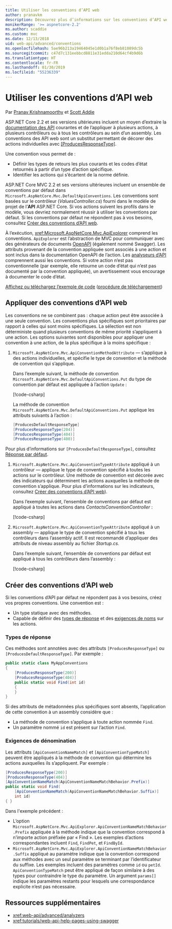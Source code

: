 ```yaml
---
title: Utiliser les conventions d’API web
author: pranavkm
description: Découvrez plus d’informations sur les conventions d’API web dans ASP.NET Core.
monikerRange: '>= aspnetcore-2.2'
ms.author: scaddie
ms.custom: mvc
ms.date: 12/13/2018
uid: web-api/advanced/conventions
ms.openlocfilehash: 5ae96b213a19464045e1d0b1a76f8eb81089dc5b
ms.sourcegitcommit: c47d7c131eebbcd8811e31edda210d64cf4b9d6b
ms.translationtype: HT
ms.contentlocale: fr-FR
ms.lasthandoff: 01/30/2019
ms.locfileid: "55236339"
---
```

# <a name="use-web-api-conventions"></a>Utiliser les conventions d’API web

Par [Pranav Krishnamoorthy](https://github.com/pranavkm) et [Scott Addie](https://github.com/scottaddie)

ASP.NET Core 2.2 et ses versions ultérieures incluent un moyen d’extraire la [documentation des API](xref:tutorials/web-api-help-pages-using-swagger) courantes et de l’appliquer à plusieurs actions, à plusieurs contrôleurs ou à tous les contrôleurs au sein d’un assembly. Les conventions des API web sont un substitut permettant de décorer des actions individuelles avec [[ProducesResponseType]](xref:Microsoft.AspNetCore.Mvc.ProducesResponseTypeAttribute).

Une convention vous permet de :

* Définir les types de retours les plus courants et les codes d’état retournés à partir d’un type d’action spécifique.
* Identifier les actions qui s’écartent de la norme définie.

ASP.NET Core MVC 2.2 et ses versions ultérieures incluent un ensemble de conventions par défaut dans `Microsoft.AspNetCore.Mvc.DefaultApiConventions`. Les conventions sont basées sur le contrôleur (*ValuesController.cs*) fourni dans le modèle de projet de l’**API** ASP.NET Core. Si vos actions suivent les profils dans le modèle, vous devriez normalement réussir à utiliser les conventions par défaut. Si les conventions par défaut ne répondent pas à vos besoins, consultez [Créer des conventions d’API web](#create-web-api-conventions).

À l’exécution, <xref:Microsoft.AspNetCore.Mvc.ApiExplorer> comprend les conventions. `ApiExplorer` est l’abstraction de MVC pour communiquer avec des générateurs de documents [OpenAPI](https://www.openapis.org/) (également nommé Swagger). Les attributs provenant de la convention appliquée sont associés à une action et sont inclus dans la documentation OpenAPI de l’action. Les [analyseurs d’API](xref:web-api/advanced/analyzers) comprennent aussi les conventions. Si votre action n’est pas conventionnelle (par exemple, elle retourne un code d’état qui n’est pas documenté par la convention appliquée), un avertissement vous encourage à documenter le code d’état.

[Affichez ou téléchargez l’exemple de code](https://github.com/aspnet/Docs/tree/master/aspnetcore/web-api/advanced/conventions/sample) ([procédure de téléchargement](xref:index#how-to-download-a-sample))

## <a name="apply-web-api-conventions"></a>Appliquer des conventions d’API web

Les conventions ne se combinent pas : chaque action peut être associée à une seule convention. Les conventions plus spécifiques sont prioritaires par rapport à celles qui sont moins spécifiques. La sélection est non déterministe quand plusieurs conventions de même priorité s’appliquent à une action. Les options suivantes sont disponibles pour appliquer une convention à une action, de la plus spécifique à la moins spécifique :

1. `Microsoft.AspNetCore.Mvc.ApiConventionMethodAttribute` &mdash; s’applique à des actions individuelles, et spécifie le type de convention et la méthode de convention qui s’applique.

    Dans l’exemple suivant, la méthode de convention `Microsoft.AspNetCore.Mvc.DefaultApiConventions.Put` du type de convention par défaut est appliquée à l’action `Update` :

    [!code-csharp[](conventions/sample/Controllers/ContactsConventionController.cs?name=snippet_ApiConventionMethod&highlight=3)]

    La méthode de convention `Microsoft.AspNetCore.Mvc.DefaultApiConventions.Put` applique les attributs suivants à l’action :

    ```csharp
    [ProducesDefaultResponseType]
    [ProducesResponseType(204)]
    [ProducesResponseType(404)]
    [ProducesResponseType(400)]
    ```

Pour plus d’informations sur `[ProducesDefaultResponseType]`, consultez [Réponse par défaut](https://swagger.io/docs/specification/describing-responses/#default).

1. `Microsoft.AspNetCore.Mvc.ApiConventionTypeAttribute` appliqué à un contrôleur &mdash; applique le type de convention spécifié à toutes les actions sur le contrôleur. Une méthode de convention est décorée avec des indicateurs qui déterminent les actions auxquelles la méthode de convention s’applique. Pour plus d’informations sur les indicateurs, consultez [Créer des conventions d’API web](#create-web-api-conventions)).

    Dans l’exemple suivant, l’ensemble de conventions par défaut est appliqué à toutes les actions dans *ContactsConventionController* :

    [!code-csharp[](conventions/sample/Controllers/ContactsConventionController.cs?name=snippet_ApiConventionTypeAttribute&highlight=2)]

1. `Microsoft.AspNetCore.Mvc.ApiConventionTypeAttribute` appliqué à un assembly &mdash; applique le type de convention spécifié à tous les contrôleurs dans l’assembly actif. Il est recommandé d’appliquer des attributs de niveau assembly au fichier *Startup.cs*.

    Dans l’exemple suivant, l’ensemble de conventions par défaut est appliqué à tous les contrôleurs dans l’assembly :

    [!code-csharp[](conventions/sample/Startup.cs?name=snippet_ApiConventionTypeAttribute&highlight=1)]

## <a name="create-web-api-conventions"></a>Créer des conventions d’API web

Si les conventions d’API par défaut ne répondent pas à vos besoins, créez vos propres conventions. Une convention est :

* Un type statique avec des méthodes.
* Capable de définir des [types de réponse](#response-types) et des [exigences de noms](#naming-requirements) sur les actions.

### <a name="response-types"></a>Types de réponse

Ces méthodes sont annotées avec des attributs `[ProducesResponseType]` ou `[ProducesDefaultResponseType]`. Par exemple :

```csharp
public static class MyAppConventions
{
    [ProducesResponseType(200)]
    [ProducesResponseType(404)]
    public static void Find(int id)
    {
    }
}
```

Si des attributs de métadonnées plus spécifiques sont absents, l’application de cette convention à un assembly considère que :

* La méthode de convention s’applique à toute action nommée `Find`.
* Un paramètre nommé `id` est présent sur l’action `Find`.

### <a name="naming-requirements"></a>Exigences de dénomination

Les attributs `[ApiConventionNameMatch]` et `[ApiConventionTypeMatch]` peuvent être appliqués à la méthode de convention qui détermine les actions auxquelles ils s’appliquent. Par exemple :

```csharp
[ProducesResponseType(200)]
[ProducesResponseType(404)]
[ApiConventionNameMatch(ApiConventionNameMatchBehavior.Prefix)]
public static void Find(
    [ApiConventionNameMatch(ApiConventionNameMatchBehavior.Suffix)]
    int id)
{ }
```

Dans l'exemple précédent :

* L’option `Microsoft.AspNetCore.Mvc.ApiExplorer.ApiConventionNameMatchBehavior.Prefix` appliquée à la méthode indique que la convention correspond à n’importe action préfixée par « Find ». Les exemples d’actions correspondantes incluent `Find`, `FindPet`, et `FindById`.
* `Microsoft.AspNetCore.Mvc.ApiExplorer.ApiConventionNameMatchBehavior.Suffix` appliqué au paramètre indique que la convention correspond aux méthodes avec un seul paramètre se terminant par l’identificateur du suffixe. Les exemples incluent des paramètres comme `id` ou `petId`. `ApiConventionTypeMatch` peut être appliqué de façon similaire à des types pour contraindre le type du paramètre. Un argument `params[]` indique les paramètres restants pour lesquels une correspondance explicite n’est pas nécessaire.

## <a name="additional-resources"></a>Ressources supplémentaires

* <xref:web-api/advanced/analyzers>
* <xref:tutorials/web-api-help-pages-using-swagger>
